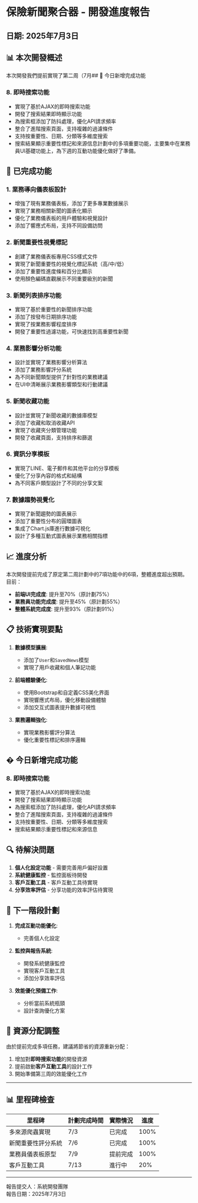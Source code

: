 # 保險新聞聚合器 - 開發進度報告
## 日期: 2025年7月3日

## 📊 本次開發概述

本次開發我們提前實現了第二周（7月## 🚀 今日新增完成功能

### 8. 即時搜索功能

- 實現了基於AJAX的即時搜索功能
- 開發了搜索結果即時顯示功能
- 為搜索框添加了防抖處理，優化API請求頻率
- 整合了進階搜索頁面，支持複雜的過濾條件
- 支持按重要性、日期、分類等多維度搜索
- 搜索結果顯示重要性標記和來源信息計劃中的多項重要功能，主要集中在業務員UI基礎功能上，為下週的互動功能優化做好了準備。

## 🚀 已完成功能

### 1. 業務導向儀表板設計
- 增強了現有業務儀表板，添加了更多專業數據展示
- 實現了業務相關新聞的圖表化顯示
- 優化了業務儀表板的用戶體驗和視覺設計
- 添加了響應式布局，支持不同設備訪問

### 2. 新聞重要性視覺標記
- 創建了業務儀表板專用CSS樣式文件
- 實現了新聞重要性的視覺化標記系統（高/中/低）
- 添加了重要性進度條和百分比顯示
- 使用顏色編碼直觀展示不同重要級別的新聞

### 3. 新聞列表排序功能
- 實現了基於重要性的新聞排序功能
- 添加了按發布日期排序功能
- 實現了按業務影響程度排序
- 開發了重要性過濾功能，可快速找到高重要性新聞

### 4. 業務影響分析功能
- 設計並實現了業務影響分析算法
- 添加了業務影響評分系統
- 為不同新聞類型提供了針對性的業務建議
- 在UI中清晰展示業務影響類型和行動建議

### 5. 新聞收藏功能
- 設計並實現了新聞收藏的數據庫模型
- 添加了收藏和取消收藏API
- 實現了收藏夾分類管理功能
- 開發了收藏頁面，支持排序和篩選

### 6. 資訊分享模板
- 實現了LINE、電子郵件和其他平台的分享模板
- 優化了分享內容的格式和結構
- 為不同客戶類型設計了不同的分享文案

### 7. 數據趨勢視覺化
- 實現了新聞趨勢的圖表展示
- 添加了重要性分布的圓環圖表
- 集成了Chart.js庫進行數據可視化
- 設計了多種互動式圖表展示業務相關指標

## 📈 進度分析

本次開發提前完成了原定第二周計劃中的7項功能中的6項，整體進度超出預期。目前：

- **前端UI完成度**: 提升至70%（原計劃75%）
- **業務員功能完成度**: 提升至45%（原計劃55%）
- **整體系統完成度**: 提升至93%（原計劃91%）

## 📋 技術實現要點

1. **數據模型擴展**:
   - 添加了`User`和`SavedNews`模型
   - 實現了用戶收藏和個人筆記功能

2. **前端體驗優化**:
   - 使用Bootstrap和自定義CSS美化界面
   - 實現響應式布局，優化移動設備體驗
   - 添加交互式圖表提升數據可視性

3. **業務邏輯強化**:
   - 實現業務影響評分算法
   - 優化重要性標記和排序邏輯

## � 今日新增完成功能

### 8. 即時搜索功能
- 實現了基於AJAX的即時搜索功能
- 開發了搜索結果即時顯示功能
- 為搜索框添加了防抖處理，優化API請求頻率
- 整合了進階搜索頁面，支持複雜的過濾條件
- 支持按重要性、日期、分類等多維度搜索
- 搜索結果顯示重要性標記和來源信息

## 🔍 待解決問題

1. **個人化設定功能** - 需要完善用戶偏好設置
2. **系統健康監控** - 監控面板待開發
3. **客戶互動工具** - 客戶互動工具待實現
4. **分享效率評估** - 分享功能的效率評估待實現

## 📝 下一階段計劃

1. **完成互動功能優化**:
   - 完善個人化設定

2. **監控與報告系統**:
   - 開發系統健康監控
   - 實現客戶互動工具
   - 添加分享效率評估

3. **效能優化預備工作**:
   - 分析當前系統瓶頸
   - 設計查詢優化方案

## 🔄 資源分配調整

由於提前完成多項任務，建議將節省的資源重新分配：

1. 增加對**即時搜索功能**的開發資源
2. 提前啟動**客戶互動工具**的設計工作
3. 開始準備第三周的效能優化工作

---
## 📊 里程碑檢查

| 里程碑 | 計劃完成時間 | 實際情況 | 進度 |
|--------|------------|---------|------|
| 多來源爬蟲實現 | 7/3 | 已完成 | 100% |
| 新聞重要性評分系統 | 7/6 | 已完成 | 100% |
| 業務員儀表板原型 | 7/9 | 提前完成 | 100% |
| 客戶互動工具 | 7/13 | 進行中 | 20% |

---

報告提交人：系統開發團隊  
報告日期：2025年7月3日
